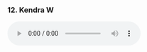 <h3>12. Kendra W</h3>
<audio controls controlsList="nodownload">
  <source src="Kendra W.mp3" type="audio/mpeg">
